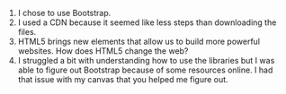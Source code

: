 1. I chose to use Bootstrap.
2. I used a CDN because it seemed like less steps than downloading the files.
3. HTML5 brings new elements that allow us to build more powerful websites. How does HTML5 change the web?
4. I struggled a bit with understanding how to use the libraries but I was able to figure out Bootstrap because of some resources online. I had that issue with my canvas that you helped me figure out. 
